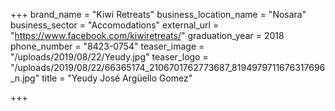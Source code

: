 +++
brand_name = "Kiwi Retreats"
business_location_name = "Nosara"
business_sector = "Accomodations"
external_url = "https://www.facebook.com/kiwiretreats/"
graduation_year = 2018
phone_number = "8423-0754"
teaser_image = "/uploads/2019/08/22/Yeudy.jpg"
teaser_logo = "/uploads/2019/08/22/66365174_2106701762773687_8194979711676317696_n.jpg"
title = "Yeudy José Argüello Gomez"

+++
